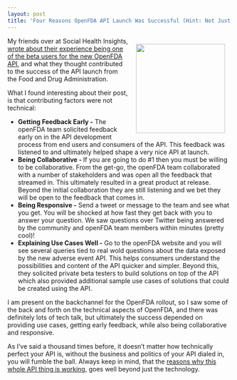 ```yaml
---
layout: post
title: 'Four Reasons OpenFDA API Launch Was Successful (Hint: Not Just The Tech)'
---
```

<p><img style="padding: 15px;" src="https://s3.amazonaws.com/kinlane-productions/federal-government/fda/open-fda-logo.png" alt="" width="200" align="right" /></p>
<p>My friends over at Social Health Insights, <a href="http://socialhealthinsights.com/2014/06/openfda-api-launch-success/">wrote about their experience being one of the beta users for the new OpenFDA API</a>, and what they thought contributed to the success of the API launch from the Food and Drug Administration.</p>
<p>What I found interesting about their post, is that contributing factors were not technical:</p>
<ul class="mainlist">
<li><strong>Getting Feedback Early -</strong> The openFDA team solicited feedback early on in the API development process from end users and consumers of the API. This feedback was listened to and ultimately helped shape a very nice API at launch.</li>
<li><strong>Being Collaborative - </strong>If you are going to do #1 then you must be willing to be collaborative. From the get-go, the openFDA team collaborated with a number of stakeholders and was open all the feedback that streamed in. This ultimately resulted in a great product at release. Beyond the initial collaboration they are still listening and we bet they will be open to the feedback that comes in.</li>
<li><strong>Being Responsive -</strong> Send a tweet or message to the team and see what you get. You will be shocked at how fast they get back with you to answer your question. We saw questions over Twitter being answered by the community and openFDA team members within minutes (pretty cool)!</li>
<li><strong>Explaining Use Cases Well -</strong> Go to the openFDA website and you will see several queries tied to real wold questions about the data exposed by the new adverse event API. This helps consumers understand the possibilities and content of the API quicker and simpler. Beyond this, they solicited private beta testers to build solutions on top of the API which also provided additional sample use cases of solutions that could be created using the API.</li>
</ul>
<p>I am present on the backchannel for the OpenFDA rollout, so I saw some of the back and forth on the technical aspects of OpenFDA, and there was definitely lots of tech talk, but ultimately the success depended on providing use cases, getting early feedback, while also being collaborative and responsive.</p>
<p>As I&rsquo;ve said a thousand times before, it doesn&rsquo;t matter how technically perfect your API is, without the business and politics of your API dialed in, you will fumble the ball. Always keep in mind, that the <a href="http://apievangelist.com/2014/05/06/remembering-why-this-whole-api-thing-is-working--apidays-berlin/">reasons why this whole API thing is working</a>, goes well beyond just the technology.</p>